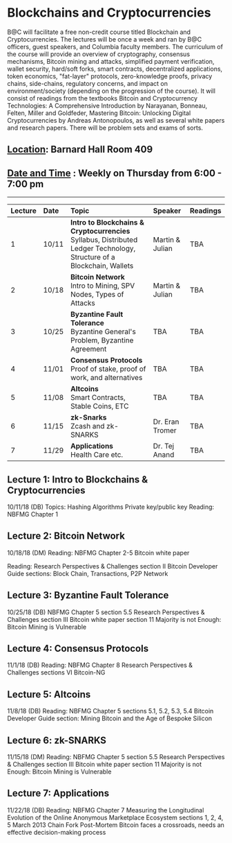 # Blockchains and Cryptocurrencies 

B@C will facilitate a free non-credit course titled Blockchain and Cryptocurrencies. The lectures will be once a week and ran by B@C officers, guest speakers, and Columbia faculty members. The curriculum of the course will provide an overview of cryptography, consensus mechanisms, Bitcoin mining and attacks, simplified payment verification, wallet security, hard/soft forks, smart contracts, decentralized applications, token economics, "fat-layer" protocols, zero-knowledge proofs, privacy chains, side-chains, regulatory concerns, and impact on environment/society (depending on the progression of the course). It will consist of readings from the textbooks Bitcoin and Cryptocurrency Technologies: A Comprehensive Introduction by Narayanan, Bonneau, Felten, Miller and Goldfeder, Mastering Bitcoin: Unlocking Digital Cryptocurrencies by Andreas Antonopoulos, as well as several white papers and research papers. There will be problem sets and exams of sorts. 

## [Location](https://www.google.com/maps/place/Barnard+Hall/@40.8086986,-73.9637763,18z/data=!4m5!3m4!1s0x0:0xcb13ae98cab54656!8m2!3d40.8092104!4d-73.963948): Barnard Hall Room 409

## [Date and Time](https://calendar.google.com/calendar?cid=Y29sdW1iaWEuZWR1X2l2Z24wODdibGU5bWhhZ3ZoZGZpc3FtcmRzQGdyb3VwLmNhbGVuZGFyLmdvb2dsZS5jb20) : Weekly on Thursday from 6:00 - 7:00 pm
------

| Lecture | Date | Topic | Speaker | Readings |
| :--- | :---  | :---  | :---  | :---  |
| 1   | 10/11 | **Intro to Blockchains & Cryptocurrencies**  <br> Syllabus, Distributed Ledger Technology, Structure of a Blockchain, Wallets  | Martin & Julian  |  TBA |
| 2   | 10/18 | **Bitcoin Network** <br>  Intro to Mining, SPV Nodes, Types of Attacks | Martin & Julian  |  TBA  |
| 3   | 10/25 | **Byzantine Fault Tolerance** <br>  Byzantine General's Problem, Byzantine Agreement  | TBA  |  TBA |
| 4   | 11/01 | **Consensus Protocols** <br>  Proof of stake, proof of work, and alternatives  | TBA   |  TBA  |
| 5   | 11/08 | **Altcoins** <br>  Smart Contracts, Stable Coins, ETC  | TBA  |  TBA |
| 6   | 11/15 | **zk-Snarks** <br>  Zcash and zk-SNARKS  | Dr. Eran Tromer  |  TBA  |
| 7   | 11/29 | **Applications** <br> Health Care etc.  | Dr. Tej Anand  |  TBA  |

## Lecture 1: Intro to Blockchains & Cryptocurrencies
10/11/18
(DB)
Topics:
Hashing Algorithms
Private key/public key
Reading:
NBFMG Chapter 1 

 
## Lecture 2: Bitcoin Network

10/18/18
(DM)
Reading:
NBFMG Chapter 2-5
Bitcoin white paper

Reading:
Research Perspectives & Challenges section II
Bitcoin Developer Guide sections: Block Chain, Transactions, P2P Network

 
## Lecture 3: Byzantine Fault Tolerance 
10/25/18
(DB)
NBFMG Chapter 5 section 5.5
Research Perspectives & Challenges section III
Bitcoin white paper section 11
Majority is not Enough: Bitcoin Mining is Vulnerable

 
## Lecture 4: Consensus Protocols
11/1/18
(DB)
Reading:
NBFMG Chapter 8
Research Perspectives & Challenges sections VI
Bitcoin-NG
 
## Lecture 5: Altcoins

11/8/18
(DB)
Reading:
NBFMG Chapter 5 sections 5.1, 5.2, 5.3, 5.4
Bitcoin Developer Guide section: Mining
Bitcoin and the Age of Bespoke Silicon

 
## Lecture 6: zk-SNARKS

11/15/18
(DM)
Reading:
NBFMG Chapter 5 section 5.5
Research Perspectives & Challenges section III
Bitcoin white paper section 11
Majority is not Enough: Bitcoin Mining is Vulnerable

 
## Lecture 7: Applications

11/22/18
(DB)
Reading:
NBFMG Chapter 7
Measuring the Longitudinal Evolution of the Online Anonymous Marketplace Ecosystem sections 1, 2, 4, 5
March 2013 Chain Fork Post-Mortem
Bitcoin faces a crossroads, needs an effective decision-making process

